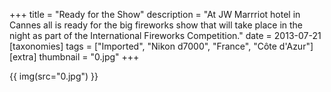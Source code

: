 +++
title = "Ready for the Show"
description = "At JW Marrriot hotel in Cannes all is ready for the big fireworks show that will take place in the night as part of the International Fireworks Competition."
date = 2013-07-21
[taxonomies]
tags = ["Imported", "Nikon d7000", "France", "Côte d'Azur"]
[extra]
thumbnail = "0.jpg"
+++

{{ img(src="0.jpg") }}
